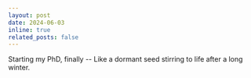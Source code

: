 ```yaml
---
layout: post
date: 2024-06-03
inline: true
related_posts: false
---
```


Starting my PhD, finally -- Like a dormant seed stirring to life after a long winter. 
